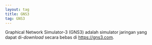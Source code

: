 ```yaml
---
layout: tag
title: GNS3
tag: GNS3
---
```


Graphical Network Simulator-3 (GNS3) adalah simulator jaringan yang dapat di-*download* secara bebas di <https://gns3.com>. 